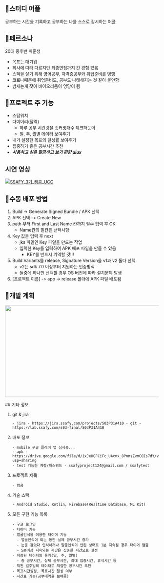 ## 🤳스터디 어플

공부하는 시간을 기록하고 공부하는 나를 스스로 감시하는 어플

## 🤷‍페르소나

20대 중후반 취준생

- 목표는 대기업
- 회사에 따라 다르지만 최종면접까지 간 경험 있음
- 스펙을 샇기 위해 영어공부, 자격증공부와 취업준비를 병행
- 코로나때문에 취업준비도, 공부도 나태해지는 것 같아 불안함
- 밤새는게 잦아 바이오리듬이 엉망이 됨

## 🎇프로젝트 주 기능

- 스탑워치
- 다이어리(달력)
    - 하루 공부 시간량을 깃커밋개수 체크하듯이
    - 일, 주, 월별 데이터 보여주기
- 내가 설정한 목표의 달성률 보여주기
- 집중하기 좋은 공부시간 추천
- *****사용하고 싶은 깔끔하고 보기 편한 uiux*****

## 시연 영상

[![SSAFY_3기_캠공_UCC](http://img.youtube.com/vi/7wGEgsYu_O8/0.jpg)](https://youtu.be/7wGEgsYu_O8)


## &#128640;수동 배포 방법 

1. Build -> Generate Signed Bundle / APK 선택
2. APK 선택 -> Create New
3. path 부터 First and Last Name 칸까지 필수 입력 후 OK
   - Name칸의 밑칸은 선택사항
4. Key 값을 입력 후 next
   - jks 파일인 Key 파일을 만드는 작업
   - 입력한 Key를 입력하여 APK 배포 파일을 만들 수 있음
     - KEY를 반드시 기억할 것!!! 
5. Build Variants를 release, Signature Version을 v1과 v2 둘다 선택
   - v2는 sdk 7.0 이상부터 지원하는 인증방식
   - 둘중에 하나만 선택할 경우 OS 버전에 따라 설치문제 발생 
6. [프로젝트 이름] -> app -> release 폴더에 APK 파일 배포됨



## 📝개발 계획

<p align="center">
    <img src="https://i.ibb.co/grJK2Pg/gantt-chart.png"  width="600" height="300">
</p>
## 기타 정보

1. git & jira

   ```
   - jira - https://jira.ssafy.com/projects/S03P31A410 - git - https://lab.ssafy.com/s03-final/S03P31A410
   ```

2. 배포 정보

   ```
   - mobile 구글 플레이 앱 심사중... 
   - apk - https://drive.google.com/file/d/1xJeHGFCiFc_UAcnx_8PnnsZvmCOIs7dY/view?usp=sharing 
   - test 가능한 계정/패스워드 - ssafyproject124@gmail.com / ssafytest
   ```

3. 프로젝트 제목

   ```
   - 캠공
   ```

4. 기술 스택

   ```
   - Android Studio, Kotlin, Firebase(Realtime Database, ML Kit)
   ```

5. 모든 구현 기능 목록

   ```
   - 구글 로그인
   - 타이머 기능
   - 얼굴인식을 이용한 타이머 기능
     - 얼굴인식이 되는 동안 실제 공부시간 증가
     - 눈을 감았다 인식하거나 얼굴인식이 안된 상태로 1분 지속될 경우 타이머 멈춤
     - 5분이상 지속되는 시간은 집중한 시간으로 설정
   - 저장된 데이터의 통계(일, 주, 월별)
     - 총 공부시간, 실제 공부시간, 최대 집중시간, 휴식시간 등
   - 직전 일주일의 데이터로 적절한 공부시간 추천
   - 목표시간설정, 목표시간 달성 여부
   - 시간표 기능(공부내역을 보여줌)
   ```


